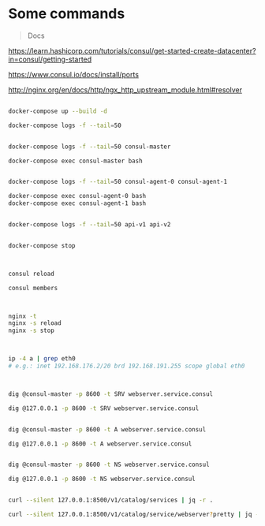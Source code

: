 # Some commands

> Docs

<https://learn.hashicorp.com/tutorials/consul/get-started-create-datacenter?in=consul/getting-started>

<https://www.consul.io/docs/install/ports>

<http://nginx.org/en/docs/http/ngx_http_upstream_module.html#resolver>

```bash

docker-compose up --build -d

docker-compose logs -f --tail=50


docker-compose logs -f --tail=50 consul-master

docker-compose exec consul-master bash


docker-compose logs -f --tail=50 consul-agent-0 consul-agent-1

docker-compose exec consul-agent-0 bash
docker-compose exec consul-agent-1 bash


docker-compose logs -f --tail=50 api-v1 api-v2


docker-compose stop



consul reload

consul members



nginx -t
nginx -s reload
nginx -s stop



ip -4 a | grep eth0
# e.g.: inet 192.168.176.2/20 brd 192.168.191.255 scope global eth0



dig @consul-master -p 8600 -t SRV webserver.service.consul

dig @127.0.0.1 -p 8600 -t SRV webserver.service.consul


dig @consul-master -p 8600 -t A webserver.service.consul

dig @127.0.0.1 -p 8600 -t A webserver.service.consul


dig @consul-master -p 8600 -t NS webserver.service.consul

dig @127.0.0.1 -p 8600 -t NS webserver.service.consul


curl --silent 127.0.0.1:8500/v1/catalog/services | jq -r .

curl --silent 127.0.0.1:8500/v1/catalog/service/webserver?pretty | jq -r .

```
